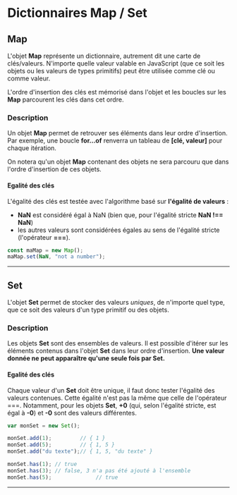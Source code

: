 # Dictionnaires Map / Set

## Map

L'objet **Map** représente un dictionnaire, autrement dit une carte de clés/valeurs. N'importe quelle valeur valable en JavaScript (que ce soit les objets ou les valeurs de types primitifs) peut être utilisée comme clé ou comme valeur.

L'ordre d'insertion des clés est mémorisé dans l'objet et les boucles sur les **Map** parcourent les clés dans cet ordre.

### Description 

Un objet **Map** permet de retrouver ses éléments dans leur ordre d'insertion. Par exemple, une boucle **for...of** renverra un tableau de **[clé, valeur]** pour chaque itération.

On notera qu'un objet **Map** contenant des objets ne sera parcouru que dans l'ordre d'insertion de ces objets.

#### Egalité des clés

L'égalité des clés est testée avec l'algorithme basé sur **l'égalité de valeurs** :

- **NaN** est considéré égal à NaN (bien que, pour l'égalité stricte **NaN !== NaN**)
- les autres valeurs sont considérées égales au sens de l'égalité stricte (l'opérateur  **===**).

```js
const maMap = new Map();
maMap.set(NaN, "not a number");
```


---

## Set

L'objet **Set** permet de stocker des valeurs *uniques*, de n'importe quel type, que ce soit des valeurs d'un type primitif ou des objets.

### Description

Les objets **Set** sont des ensembles de valeurs. Il est possible d'itérer sur les éléments contenus dans l'objet **Set** dans leur ordre d'insertion. **Une valeur donnée ne peut apparaître qu'une seule fois par Set.**

#### Egalité des clés 

Chaque valeur d'un **Set** doit être unique, il faut donc tester l'égalité des valeurs contenues. Cette égalité n'est pas la même que celle de l'opérateur ===. Notamment, pour les objets **Set**, **+0** (qui, selon l'égalité stricte, est égal à **-0**) et **-0** sont des valeurs différentes.

```js
var monSet = new Set();

monSet.add(1);         // { 1 }
monSet.add(5);         // { 1, 5 }
monSet.add("du texte");// { 1, 5, "du texte" }

monSet.has(1); // true
monSet.has(3); // false, 3 n'a pas été ajouté à l'ensemble
monSet.has(5);              // true
```

---


